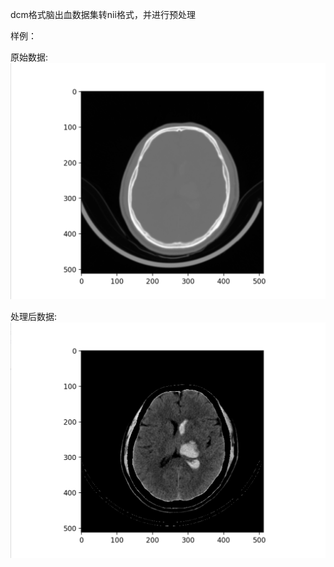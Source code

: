 dcm格式脑出血数据集转nii格式，并进行预处理

样例：

原始数据:
![原始数据](./sample/origin.png)

处理后数据:
![处理后数据](./sample/processed.png)